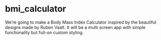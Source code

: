 # bmi_calculator

We’re going to make a Body Mass Index Calculator inspired by the beautiful designs made by Ruben Vaalt. It will be a multi screen app with simple functionality but full-on custom styling.
